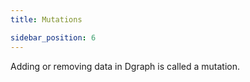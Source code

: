 ```yaml
---
title: Mutations

sidebar_position: 6
---
```


Adding or removing data in Dgraph is called a mutation.